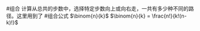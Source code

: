 #组合 计算从总共的步数中，选择特定步数向上或向右走，一共有多少种不同的路径。这里用到了 #组合公式 $\binom{n}{k}$ $\binom{n}{k} = \frac{n!}{k!(n-k)!}$ 